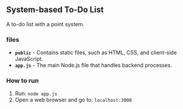 ## System-based To-Do List
A to-do list with a point system.

### files
- **`public`** - Contains static files, such as HTML, CSS, and client-side JavaScript.
- **`app.js`** - The main Node.js file that handles backend processes.

### How to run
1. Run: `node app.js`
2. Open a web browser and go to: `localhost:3000`
